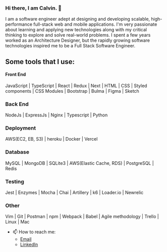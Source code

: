 <div align="left">

### Hi there, I am Calvin. 👋

I am a software engineer adept at designing and developing scalable, high-performance full-stack web and mobile applications. I'm very passionate about learning and applying new technologies along with my critical thinking to explore and solve real-world problems. I spent a few years worked as an Architecture Designer, but the rapidly growing software technologies inspired me to be a Full Stack Software Engineer.
    
## Some tools that I use:

#### Front End 
JavaScript | TypeScript | React | Redux | Next | HTML | CSS | Styled components | CSS Modules | Bootstrap | Bulma | Figma | Sketch 

### Back End
NodeJs | ExpressJs | Nginx | Typescript | Python 

### Deployment
AWS(EC2, EB, S3) | heroku | Docker | Vercel
    
### Database
MySQL | MongoDB | SQLite3 | AWS(Elastic Cache, RDS) | PostgreSQL | Redis
    
### Testing
Jest | Enzymes | Mocha | Chai | Artillery | k6 | Loader.io | Newrelic

### Other
Vim | Git | Postman | npm | Webpack | Babel | Agile methodology | Trello | Linux | Mac
  
- 📫 How to reach me:
    - [Email](https://www.calvinchenhupro@gmail.com)
    - [LinkedIn](https://www.linkedin.com/in/calvin-chen-hu-63243729/)

</div>
